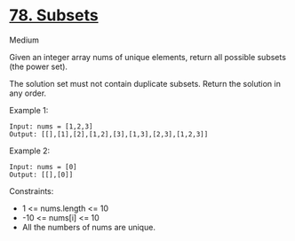 # [78. Subsets](https://leetcode.com/problems/subsets/)
Medium

Given an integer array nums of unique elements, return all possible subsets (the power set).

The solution set must not contain duplicate subsets. Return the solution in any order.

 

Example 1:
```
Input: nums = [1,2,3]
Output: [[],[1],[2],[1,2],[3],[1,3],[2,3],[1,2,3]]
```
Example 2:
```
Input: nums = [0]
Output: [[],[0]]
```
 

Constraints:

* 1 <= nums.length <= 10
* -10 <= nums[i] <= 10
* All the numbers of nums are unique.

